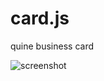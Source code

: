card.js
=======

quine business card

![screenshot](https://cloud.githubusercontent.com/assets/130362/8691738/ac7049e4-2a94-11e5-8e01-deb913c0aeff.png)
